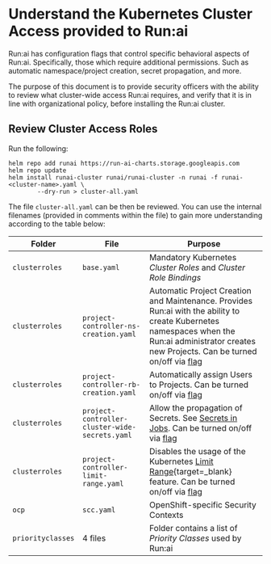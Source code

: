 # Understand the Kubernetes Cluster Access provided to Run:ai

Run:ai has configuration flags that control specific behavioral aspects of Run:ai. Specifically, those which require additional permissions. Such as automatic namespace/project creation, secret propagation, and more.

The purpose of this document is to provide security officers with the ability to review what cluster-wide access Run:ai requires, and verify that it is in line with organizational policy, before installing the Run:ai cluster. 


## Review Cluster Access Roles
Run the following:

```
helm repo add runai https://run-ai-charts.storage.googleapis.com
helm repo update
helm install runai-cluster runai/runai-cluster -n runai -f runai-<cluster-name>.yaml \
        --dry-run > cluster-all.yaml
```

The file `cluster-all.yaml` can be then be reviewed. You can use the internal filenames (provided in comments within the file) to gain more understanding according to the table below:

|   Folder    | File  |  Purpose | 
|-------------|-------|----------|
| `clusterroles` | `base.yaml` | Mandatory Kubernetes _Cluster Roles_ and _Cluster Role Bindings_  |
| `clusterroles` |`project-controller-ns-creation.yaml` | Automatic Project Creation and Maintenance. Provides Run:ai with the ability to create Kubernetes namespaces when the Run:ai administrator creates new Projects. Can be turned on/off via [flag](../cluster-setup/customize-cluster-install.md) |  
| `clusterroles` |`project-controller-rb-creation.yaml` | Automatically assign Users to Projects. Can be turned on/off via [flag](../cluster-setup/customize-cluster-install.md) |  
| `clusterroles` | `project-controller-cluster-wide-secrets.yaml` | Allow the propagation of Secrets. See [Secrets in Jobs](../../../platform-admin/workloads/secrets.md). Can be turned on/off via [flag](../cluster-setup/customize-cluster-install.md) | 
| `clusterroles` | `project-controller-limit-range.yaml` | Disables the usage of the Kubernetes [Limit Range](https://kubernetes.io/docs/concepts/policy/limit-range/#:~:text=A%20LimitRange%20is%20a%20policy,per%20PersistentVolumeClaim%20in%20a%20namespace){target=_blank} feature. Can be turned on/off via [flag](../cluster-setup/customize-cluster-install.md) |
| `ocp` | `scc.yaml`| OpenShift-specific Security Contexts | 
| `priorityclasses` | 4 files |  Folder contains a list of _Priority Classes_ used by Run:ai | 
